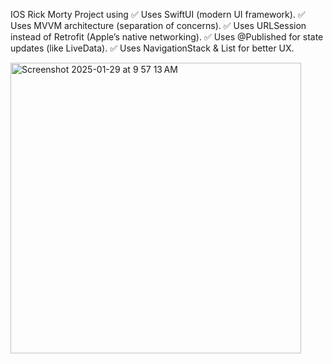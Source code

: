 IOS Rick Morty Project
using
✅ Uses SwiftUI (modern UI framework).
✅ Uses MVVM architecture (separation of concerns).
✅ Uses URLSession instead of Retrofit (Apple’s native networking).
✅ Uses @Published for state updates (like LiveData).
✅ Uses NavigationStack & List for better UX.


<img width="465" alt="Screenshot 2025-01-29 at 9 57 13 AM" src="https://github.com/user-attachments/assets/6fec05e2-60ce-480d-a0bc-97b2b94e037e" />
